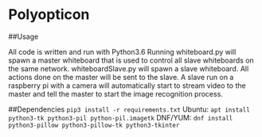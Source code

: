 # Polyopticon

##Usage

All code is written and run with Python3.6
Running whiteboard.py will spawn a master whiteboard that is used to control all slave whiteboards on the same network.
whiteboardSlave.py will spawn a slave whiteboard.
All actions done on the master will be sent to the slave.
A slave run on a raspberry pi with a camera will automatically start to stream video to the master and tell the master to start the image recognition process.

##Dependencies
`pip3 install -r requirements.txt`
Ubuntu:
`apt install python3-tk python3-pil python-pil.imagetk`
DNF/YUM:
`dnf install python3-pillow python3-pillow-tk python3-tkinter`
